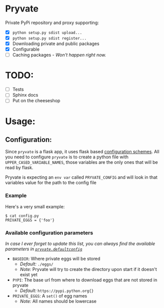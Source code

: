 Pryvate
=======

Private PyPi repository and proxy supporting:

* [x] `python setup.py sdist upload...`
* [x] `python setup.py sdist register...`
* [x] Downloading private and public packages
* [x] Configurable
* [ ] Caching packages - *Won't happen right now.*

# TODO:

* [ ] Tests
* [ ] Sphinx docs
* [ ] Put on the cheeseshop

# Usage:

## Configuration:

Since `pryvate` is a flask app, it uses flask based [configuration schemes][0].
All you need to configure `pryvate` is to create a python file with
`UPPER_CASED_VARIABLE_NAMES`, those variables are the only ones that will be
read by flask.

Pryvate is expecting an `env var` called `PRYVATE_CONFIG` and will look in that
variables value for the path to the config file

### Example

Here's a very small example:

    $ cat config.py
    PRIVATE_EGGS = {'foo'}

### Available configuration parameters

*In case I ever forget to update this list, you can always find the available*
*parameters in [`pryvate.defaultconfig`][1]*

* `BASEDIR`: Where private eggs will be stored
    * *Default:* `./eggs/`
    * *Note:* Pryvate will try to create the directory upon start if it doesn't
      exist yet
* `PYPI`: The base url from where to download eggs that are not stored in
  pryvate
    * *Default:* `https://pypi.python.org{}`
* `PRIVATE_EGGS`: A `set()` of egg names
    * *Note:* All names should be lowercase

[0]: http://flask.pocoo.org/docs/0.10/config/
[1]: pryvate/defaultconfig.py
